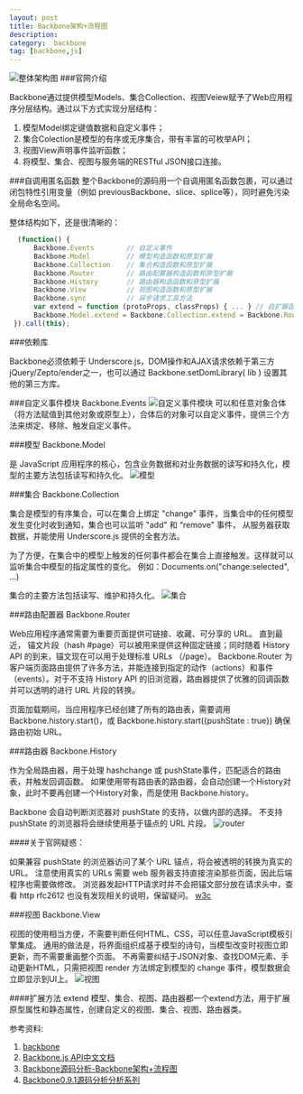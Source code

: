 ```yaml
---
layout: post
title: Backbone架构+流程图
description:
category:  backbone
tag: [backbone,js]
---
```





![整体架构图](http://images.cnblogs.com/cnblogs_com/nuysoft/201203/201203180243287169.png)
###官网介绍

Backbone通过提供模型Models、集合Collection、视图Veiew赋予了Web应用程序分层结构。通过以下方式实现分层结构：

1. 模型Model绑定键值数据和自定义事件；
1. 集合Colection是模型的有序或无序集合，带有丰富的可枚举API；
1. 视图View声明事件监听函数；
1. 将模型、集合、视图与服务端的RESTful JSON接口连接。

<!--more-->

###自调用匿名函数
整个Backbone的源码用一个自调用匿名函数包裹，可以通过闭包特性引用变量（例如 previousBackbone、slice、splice等），同时避免污染全局命名空间。


整体结构如下，还是很清晰的：

```js
  (function() {
      Backbone.Events        // 自定义事件
      Backbone.Model         // 模型构造函数和原型扩展
      Backbone.Collection    // 集合构造函数和原型扩展
      Backbone.Router        // 路由配置器构造函数和原型扩展
      Backbone.History       // 路由器构造函数和原型扩展
      Backbone.View          // 视图构造函数和原型扩展
      Backbone.sync          // 异步请求工具方法
      var extend = function (protoProps, classProps) { ... } // 自扩展函数
      Backbone.Model.extend = Backbone.Collection.extend = Backbone.Router.extend = Backbone.View.extend = extend; // 自扩展方法
 }).call(this);
```

###依赖库

Backbone必须依赖于 Underscore.js，DOM操作和AJAX请求依赖于第三方jQuery/Zepto/ender之一，也可以通过 Backbone.setDomLibrary( lib ) 设置其他的第三方库。


###自定义事件模块 Backbone.Events
![自定义事件模块](http://images.cnblogs.com/cnblogs_com/nuysoft/201203/201203180243295599.png)
可以和任意对象合体（将方法赋值到其他对象或原型上），合体后的对象可以自定义事件，提供三个方法来绑定、移除、触发自定义事件。


###模型 Backbone.Model

是 JavaScript 应用程序的核心，包含业务数据和对业务数据的读写和持久化，模型的主要方法包括读写和持久化。
![模型](http://images.cnblogs.com/cnblogs_com/nuysoft/201203/201203180243294826.png)

###集合 Backbone.Collection

集合是模型的有序集合，可以在集合上绑定 "change" 事件，当集合中的任何模型发生变化时收到通知，集合也可以监听 "add" 和 “remove" 事件， 从服务器获取数据，并能使用 Underscore.js 提供的全套方法。

为了方便，在集合中的模型上触发的任何事件都会在集合上直接触发。这样就可以监听集合中模型的指定属性的变化。 例如：Documents.on("change:selected", ...)

集合的主要方法包括读写、维护和持久化。
![集合](http://images.cnblogs.com/cnblogs_com/nuysoft/201203/20120318024330465.png)

###路由配置器 Backbone.Router


Web应用程序通常需要为重要页面提供可链接、收藏、可分享的 URL。 直到最近， 锚文片段（hash #page）可以被用来提供这种固定链接；同时随着 History API 的到来，锚文现在可以用于处理标准 URLs （/page）。
Backbone.Router 为客户端页面路由提供了许多方法，并能连接到指定的动作（actions）和事件（events）。对于不支持 History API 的旧浏览器，路由器提供了优雅的回调函数并可以透明的进行 URL 片段的转换。

页面加载期间，当应用程序已经创建了所有的路由表，需要调用 Backbone.history.start()，或 Backbone.history.start({pushState : true}) 确保路由初始 URL。

###路由器 Backbone.History


作为全局路由器，用于处理 hashchange 或 pushState事件，匹配适合的路由表，并触发回调函数。
如果使用带有路由表的路由器，会自动创建一个History对象，此时不要再创建一个History对象，而是使用 Backbone.history。

Backbone 会自动判断浏览器对 pushState 的支持，以做内部的选择。 不支持 pushState 的浏览器将会继续使用基于锚点的 URL 片段。
![router](http://images.cnblogs.com/cnblogs_com/nuysoft/201203/201203180247374117.png)

####关于官网疑惑：

如果兼容 pushState 的浏览器访问了某个 URL 锚点，将会被透明的转换为真实的 URL。 注意使用真实的 URLs 需要 web 服务器支持直接渲染那些页面，因此后端程序也需要做修改。
浏览器发起HTTP请求时并不会把锚文部分放在请求头中，查看 http rfc2612 也没有发现相关的说明，保留疑问。
[w3c][w3c]


###视图 Backbone.View

视图的使用相当方便，不需要判断任何HTML、CSS，可以任意JavaScript模板引擎集成。
通用的做法是，将界面组织成基于模型的诗句，当模型改变时视图立即更新，而不需要重画整个页面。
不再需要纠结于JSON对象、查找DOM元素、手动更新HTML，只需把视图 render 方法绑定到模型的 change 事件，模型数据会立即显示到UI上。
![视图](http://images.cnblogs.com/cnblogs_com/nuysoft/201203/201203182310345269.png)




####扩展方法 extend
模型、集合、视图、路由器都一个extend方法，用于扩展原型属性和静态属性，创建自定义的视图、集合、视图、路由器类。


参考资料:

1. [backbone][backbone]
2. [Backbone.js API中文文档][Backbone.js API中文文档]
3. [Backbone源码分析-Backbone架构+流程图][Backbone源码分析-Backbone架构+流程图]
4. [Backbone0.9.1源码分析分析系列][Backbone0.9.1源码分析分析系列]





[backbone]: http://documentcloud.github.com/backbone/
[w3c]: http://www.w3.org/Protocols/rfc2616/rfc2616.html
[Backbone.js API中文文档]: http://www.csser.com/tools/backbone/backbone.js.html
[Backbone源码分析-Backbone架构+流程图]: http://www.cnblogs.com/nuysoft/archive/2012/03/19/2404274.html
[Backbone0.9.1源码分析分析系列]: http://www.cnblogs.com/nuysoft/archive/2012/03/14/2395260.html
